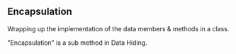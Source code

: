 ## Encapsulation

Wrapping up the implementation of the data members & methods
in a class.

"Encapsulation" is a sub method in Data Hiding.